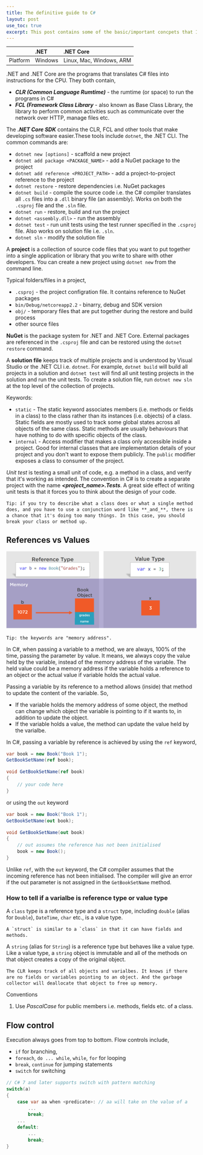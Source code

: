 ```yaml
---
title: The definitive guide to C#
layout: post
use_toc: true
excerpt: This post contains some of the basic/important concpets that I find myself keeping coming back to. I will keep update this page as I learning about new things about C#.
---
```


|              | .NET              | .NET Core                 |
|:-------------|:------------------|:--------------------------|
| Platform     | Windows           | Linux, Mac, Windows, ARM  |

.NET and .NET Core are the programs that translates C# files into instructions for the CPU. They both contain, 
 - **_CLR (Common Language Rumtime)_** - the rumtime (or space) to run the programs in C#
 - **_FCL (Framework Class Library_** - also known as Base Class Library, the library to perform common activities such as communicate over the network over HTTP, manage files etc. 

The **_.NET Core SDK_** contains the CLR, FCL and other tools that make developing software easier.These tools include `dotnet`, the .NET CLI. The common commands are: 
- `dotnet new [options]` - scaffold a new project
- `dotnet add package <PACKAGE_NAME>` - add a NuGet package to the project
- `dotnet add reference <PROJECT_PATH>` - add a project-to-project reference to the project
- `dotnet restore` - restore dependencies i.e. NuGet packages
- `dotnet build` - compile the source code i.e. the C# compiler translates all `.cs` files into a `.dll` binary file (an assembly). Works on both the `.csproj` file and the `.sln` file.
- `dotnet run` - restore, build and run the project
- `dotnet <assembly.dll>` - run the assembly
- `dotnet test` - run unit tests using the test runner specified in the `.csproj` file. Also works on solution file i.e. `.sln`.
- `dotnet sln` - modify the solution file

A **project** is a collection of source code files that you want to put together into a single application or library that you write to share with other developers. You can create a new project using `dotnet new` from the command line.

Typical folders/files in a project, 
- `.csproj` - the project configration file. It contains reference to NuGet packages
- `bin/Debug/netcoreapp2.2` - binarry, debug and SDK version
- `obj/` - temporary files that are put together during the restore and build process
- other source files

**NuGet** is the package system for .NET and .NET Core. External packages are referenced in the `.csproj` file and can be restored using the `dotnet restore` command.

A **solution file** keeps track of multiple projects and is understood by Visual Studio or the .NET CLI i.e. `dotnet`. For example, `dotnet build` will build all projects in a solution and `dotnet test` will find all unit testing projects in the solution and run the unit tests. To create a solution file, run `dotnet new sln` at the top level of the collection of projects.

Keywords: 
- `static` - The static keyword associates members (i.e. methods or fields in a class) to the class rather than its instances (i.e. objects) of a class. Static fields are mostly used to track some global states across all objects of the same class. Static methods are usually behaviours that have nothing to do with specific objects of the class.  
- `internal` - Access modifier that makes a class only accessible inside a project. Good for internal classes that are implementation details of your project and you don't want to expose them publicly. The `public` modifier exposes a class to consumer of the project.


*Unit test* is testing a small unit of code, e.g. a method in a class, and verify that it's working as intended. The convention in C# is to create a separate project with the name _**<project_name>.Tests**_. A great side effect of writing unit tests is that it forces you to think about the design of your code. 

    Tip: if you try to describe what a class does or what a single method does, and you have to use a conjunction word like **_and_**, there is a chance that it's doing too many things. In this case, you should break your class or method up. 

## References vs Values
![](/assets/images/csharp/reference-type-vs-value-type.PNG)

    Tip: the keywords are "memory address".

In C#, when passing a variable to a method, we are always, 100% of the time, passing the parameter by value. It means, we always copy the value held by the variable, instead of the memory address of the variable. The held value could be a memory address if the variable holds a reference to an object or the actual value if variable holds the actual value. 

Passing a variable by its reference to a method allows (inside) that method to update the content of the variable. So, 
  - If the variable holds the memory address of some object, the method can change which object the variable is pointing to if it wants to, in addition to update the object.
  - If the variable holds a value, the method can update the value held by the varialbe. 

In C#, passing a variable by reference is achieved by using the `ref` keyword,  
```c#
var book = new Book("Book 1");
GetBookSetName(ref book);
```
```c#
void GetBookSetName(ref book)
{
    // your code here
}
```
or using the `out` keyword
```c#
var book = new Book("Book 1");
GetBookSetName(out book);
```
```c#
void GetBookSetName(out book)
{
    // out assumes the reference has not been initialised
    book = new Book();
}
```

Unlike `ref`, with the `out` keyword, the C# compiler assumes that the incoming reference has not been initialised. The compiler will give an error if the out parameter is not assigned in the `GetBookSetName` method. 

### How to tell if a varialbe is reference type or value type
A `class` type is a reference type and a `struct` type, including `double` (alias for `Double`), `DateTime`, `char` etc., is a value type. 

```
A `struct` is similar to a `class` in that it can have fields and methods. 
```

A `string` (alias for `String`) is a reference type but behaves like a value type. Like a value type, a `string` object is immutable and all of the methods on that object creates a copy of the original object. 

```
The CLR keeps track of all objects and varialbes. It knows if there are no fields or variables pointing to an object. And the garbage collector will deallocate that object to free up memory. 
```

Conventions
1. Use _PascalCase_ for public members i.e. methods, fields etc. of a class.

## Flow control
Execution always goes from top to bottom. Flow controls include, 
- `if` for branching,
- `foreach`, `do ... while`, `while`, `for` for looping
- `break`, `continue` for jumping statements
- `switch` for switching

```c#
// C# 7 and later supports switch with pattern matching
switch(a)
{
    case var aa when <predicate>: // aa will take on the value of a
        ...
        break;
    ...
    default: 
        ...
        break;
}
```
